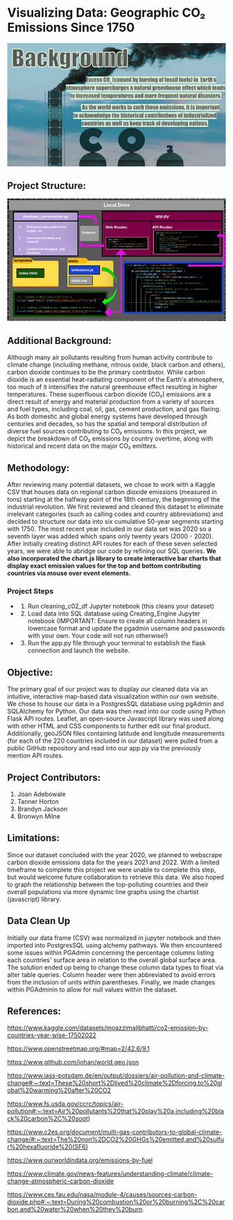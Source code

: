 # Visualizing Data: Geographic CO₂ Emissions Since 1750

![background_image](Images/background.png)

## Project Structure:
![db_image](Images/db_diagram2.png)

## Additional Background:
Although many air pollutants resulting from human activity contribute to climate change (including methane, nitrous oxide, black carbon and others), carbon dioxide continues to be the primary contributor. While carbon dioxide is an essential heat-radiating component of the Earth's atmosphere, too much of it intensifies the natural greenhouse effect resulting in higher temperatures. These superfluous carbon dioxide (CO₂) emissions are a direct result of energy and material production from a variety of sources and fuel types, including coal, oil, gas, cement production, and gas flaring. As both domestic and global energy systems have developed through centuries and decades, so has the spatial and temporal distribution of diverse fuel sources contributing to CO₂ emissions. In this project, we depict the breakdown of CO₂ emissions by country overtime, along with historical and recent data on the major CO₂ emitters.

## Methodology:
After reviewing many potential datasets, we chose to work with a Kaggle CSV that houses data on regional carbon dioxide emissions (measured in tons) starting at the halfway point of the 18th century, the beginning of the industrial revolution. We first reviewed and cleaned this dataset to eliminate irrelevant categories (such as calling codes and country abbreviations) and decided to structure our data into six cumulative 50-year segments starting with 1750. The most recent year included in our data set was 2020 so a seventh layer was added which spans only twenty years (2000 - 2020). After initially creating distinct API routes for each of these seven selected years, we were able to abridge our code by refining our SQL queries. **We also incorporated the chart.js library to create interactive bar charts that display exact emission values for the top and bottom contributing countries via mouse over event elements.** 

### Project Steps
* 1. Run cleaning_c02_df Jupyter notebook (this cleans your dataset)
* 2. Load data into SQL database using Creating_Engine Jupyter notebook (IMPORTANT: Ensure to create all column headers in lowercase format and update the pgadmin username and passwords with your own. Your code will not run otherwise!)
* 3. Run the app.py file through your terminal to establish the flask connection and launch the website. 



## Objective:
The primary goal of our project was to display our cleaned data via an intuitive, interactive map-based data visualization within our own website. We chose to house our data in a PostgresSQL database using pgAdmin and SQLAlchemy for Python. Our data was then read into our code using Python Flask API routes. Leaflet, an open-source Javascript library was used along with other HTML and CSS components to further edit our final product. Additionally, geoJSON files containing latitude and longitude measurements (for each of the 220 countries included in our dataset) were pulled from a public GitHub repository and read into our app.py via the previously mention API routes.  

## Project Contributors:
1. Joan Adebowale
2. Tanner Horton
3. Brandyn Jackson
4. Bronwyn Milne

## Limitations:
Since our dataset concluded with the year 2020, we planned to webscrape carbon dioxide emissions data for the years 2021 and 2022. With a limited timeframe to complete this project we were unable to complete this step, but would welcome future collaboration to retrieve this data. We also hoped to graph the relationship between the top-polluting countries and their overall populations via more dynamic line graphs using the chartist (javascript) library. 

## Data Clean Up
Initially our data frame (CSV) was normalized in jupyter notebook and then imported into PostgresSQL using alchemy pathways. We then encountered some issues within PGAdmin concerning the percentage columns listing each countries' surface area in relation to the overall global surface area. The solution ended up being to change these column data types to float via alter table queries. Column header were then abbreviated to avoid errors from the inclusion of units within parentheses. Finally, we made changes within PGAdminin to allow for null values within the dataset.

## References:

https://www.kaggle.com/datasets/moazzimalibhatti/co2-emission-by-countries-year-wise-17502022

https://www.openstreetmap.org/#map=2/42.6/9.1

https://www.github.com/johan/world.geo.json

https://www.iass-potsdam.de/en/output/dossiers/air-pollution-and-climate-change#:~:text=These%20short%2Dlived%20climate%2Dforcing,to%20global%20warming%20after%20CO2

https://www.fs.usda.gov/ccrc/topics/air-pollution#:~:text=Air%20pollutants%20that%20play%20a,including%20black%20carbon%2C%20soot)

https://www.c2es.org/document/multi-gas-contributors-to-global-climate-change/#:~:text=The%20non%2DCO2%20GHGs%20emitted,and%20sulfur%20hexafluoride%20(SF6)

https://www.ourworldindata.org/emissions-by-fuel

https://www.climate.gov/news-features/understanding-climate/climate-change-atmospheric-carbon-dioxide

https://www.ces.fau.edu/nasa/module-4/causes/sources-carbon-dioxide.php#:~:text=During%20combustion%20or%20burning%2C%20carbon,and%20water%20when%20they%20burn.
